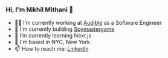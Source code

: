 ### Hi, I'm Nikhil Mithani 👋

- 👨‍💻 I’m currently working at [Audible](https://www.audible.com/) as a Software Engineer
- 🚀 I'm currently building [Spymastergame](https://spymastergame.com)
- 🌱 I’m currently learning Next.js
- 📍 I'm based in NYC, New York
- 📫 How to reach me: [LinkedIn](https://www.linkedin.com/in/nikhilmithani/)
  
<!--
**Minikhil/Minikhil** is a ✨ _special_ ✨ repository because its `README.md` (this file) appears on your GitHub profile.

Here are some ideas to get you started:

- 🔭 I’m currently working on ...
- 🌱 I’m currently learning ...
- 👯 I’m looking to collaborate on ...
- 🤔 I’m looking for help with ...
- 💬 Ask me about ...
- 📫 How to reach me: ...
- 😄 Pronouns: ...
- ⚡ Fun fact: ...
-->
